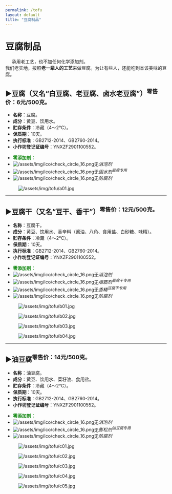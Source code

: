 ```yaml
---
permalink: /tofu
layout: default
title: "豆腐制品"
---
```


# 豆腐制品

<div class="balloon">
  <div class="bolloon-header">
    <img class="balloon-icon" src="https://gcore.jsdelivr.net/gh/budaipro/assets/img/ico/bulb_16.png" width="16" height="16">
    <span class="balloon-title">承用老工艺，也不加任何化学添加剂。</span>
  </div>
  <div>我们老实地，按照<b>老一辈人的工艺</b>来做豆腐。为让有些人，还能吃到本该美味的豆腐。</div>
</div>

<h2><span class="arrow">▶</span>豆腐（又名“白豆腐、老豆腐、卤水老豆腐”）<sup class="text-alert">零售价：6元/500克。</sup></h2>
<div class="tofu-item">
  <ul>
    <li><b>名称</b>：豆腐。</li>
    <li><b>成分</b>：黄豆、饮用水。</li>
    <li><b>贮存条件</b>：冷藏（4～2℃）。</li>
    <li><b>保质期</b>：10天。</li>
    <li><b>执行标准</b>：GB2712-2014、GB2760-2014。</li>
    <li><b>小作坊登记证编号</b>：YNXZF2901100552。</li>
  </ul>
  <ul class="unstyled-list">
    <li><strong style="color: green;">零添加剂：</strong></li>
    <li><img src="https://gcore.jsdelivr.net/gh/budaipro/assets/img/ico/check_circle_16.png" alt="/assets/img/ico/check_circle_16.png">无<em>消泡剂</em></li>
    <li><img src="https://gcore.jsdelivr.net/gh/budaipro/assets/img/ico/check_circle_16.png" alt="/assets/img/ico/check_circle_16.png">无<em>固水剂<sup>豆腐专用</sup></em></li>
    <li><img src="https://gcore.jsdelivr.net/gh/budaipro/assets/img/ico/check_circle_16.png" alt="/assets/img/ico/check_circle_16.png">无<em>防腐剂</em></li>
  </ul>
</div>

<div class="flex-figure">
  <figure class="figure">
    <img src="https://gcore.jsdelivr.net/gh/budaipro/assets/img/tofu/a01.jpg" alt="/assets/img/tofu/a01.jpg">
  </figure>
</div>

<hr>

<h2><span class="arrow">▶</span>豆腐干（又名“豆干、香干”）<sup class="text-alert">零售价：12元/500克。</sup></h2>
<div class="tofu-item">
  <ul>
    <li><b>名称</b>：豆腐干。</li>
    <li><b>成分</b>：黄豆、饮用水、香辛料（酱油、八角、食用盐、白砂糖、味精）。</li>
    <li><b>贮存条件</b>：冷藏（4～2℃）。</li>
    <li><b>保质期</b>：10天。</li>
    <li><b>执行标准</b>：GB2712-2014、GB2760-2014。</li>
    <li><b>小作坊登记证编号</b>：YNXZF2901100552。</li>
  </ul>
  <ul class="unstyled-list">
    <li><strong style="color: green;">零添加剂：</strong></li>
    <li><img src="https://gcore.jsdelivr.net/gh/budaipro/assets/img/ico/check_circle_16.png" alt="/assets/img/ico/check_circle_16.png">无<em>消泡剂</em></li>
    <li><img src="https://gcore.jsdelivr.net/gh/budaipro/assets/img/ico/check_circle_16.png" alt="/assets/img/ico/check_circle_16.png">无<em>增筋剂<sup>豆腐干专用</sup></em></li>
    <li><img src="https://gcore.jsdelivr.net/gh/budaipro/assets/img/ico/check_circle_16.png" alt="/assets/img/ico/check_circle_16.png">无<em>香精<sup>豆腐干专用</sup></em></li>
    <li><img src="https://gcore.jsdelivr.net/gh/budaipro/assets/img/ico/check_circle_16.png" alt="/assets/img/ico/check_circle_16.png">无<em>防腐剂</em></li>
  </ul>
</div>

<div class="flex-figure">
  <figure class="figure">
    <img src="https://gcore.jsdelivr.net/gh/budaipro/assets/img/tofu/b01.jpg" alt="/assets/img/tofu/b01.jpg">
  </figure>
  <figure class="figure">
    <img src="https://gcore.jsdelivr.net/gh/budaipro/assets/img/tofu/b02.jpg" alt="/assets/img/tofu/b02.jpg">
  </figure>
  <figure class="figure">
    <img src="https://gcore.jsdelivr.net/gh/budaipro/assets/img/tofu/b03.jpg" alt="/assets/img/tofu/b03.jpg">
  </figure>
  <figure class="figure">
    <img src="https://gcore.jsdelivr.net/gh/budaipro/assets/img/tofu/b04.jpg" alt="/assets/img/tofu/b04.jpg">
  </figure>
</div>

<hr>

<h2><span class="arrow">▶</span>油豆腐<sup class="text-alert">零售价：14元/500克。</sup></h2>
<div class="tofu-item">
  <ul>
    <li><b>名称</b>：油豆腐。</li>
    <li><b>成分</b>：黄豆、饮用水、菜籽油、食用盐。</li>
    <li><b>贮存条件</b>：冷藏（4～2℃）。</li>
    <li><b>保质期</b>：10天。</li>
    <li><b>执行标准</b>：GB2712-2014、GB2760-2014。</li>
    <li><b>小作坊登记证编号</b>：YNXZF2901100552。</li>
  </ul>
  <ul class="unstyled-list">
    <li><strong style="color: green;">零添加剂：</strong></li>
    <li><img src="https://gcore.jsdelivr.net/gh/budaipro/assets/img/ico/check_circle_16.png" alt="/assets/img/ico/check_circle_16.png">无<em>消泡剂</em></li>
    <li><img src="https://gcore.jsdelivr.net/gh/budaipro/assets/img/ico/check_circle_16.png" alt="/assets/img/ico/check_circle_16.png">无<em>膨松剂<sup>油豆腐专用</sup></em></li>
    <li><img src="https://gcore.jsdelivr.net/gh/budaipro/assets/img/ico/check_circle_16.png" alt="/assets/img/ico/check_circle_16.png">无<em>防腐剂</em></li>
  </ul>
</div>
<div class="flex-figure">
  <figure class="figure">
    <img src="https://gcore.jsdelivr.net/gh/budaipro/assets/img/tofu/c01.jpg" alt="/assets/img/tofu/c01.jpg">
  </figure>
  <figure class="figure">
    <img src="https://gcore.jsdelivr.net/gh/budaipro/assets/img/tofu/c02.jpg" alt="/assets/img/tofu/c02.jpg">
  </figure>
  <figure class="figure">
    <img src="https://gcore.jsdelivr.net/gh/budaipro/assets/img/tofu/c03.jpg" alt="/assets/img/tofu/c03.jpg">
  </figure>
  <figure class="figure">
    <img src="https://gcore.jsdelivr.net/gh/budaipro/assets/img/tofu/c04.jpg" alt="/assets/img/tofu/c04.jpg">
  </figure>
  <figure class="figure">
    <img src="https://gcore.jsdelivr.net/gh/budaipro/assets/img/tofu/c05.jpg" alt="/assets/img/tofu/c05.jpg">
  </figure>
</div>
